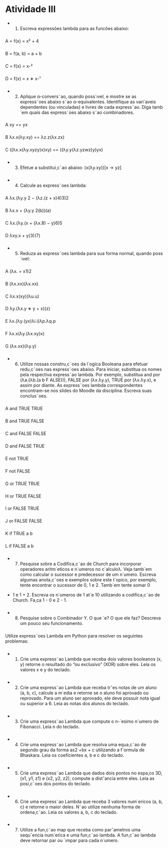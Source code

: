 # Atividade III

- 1. Escreva expressões lambda para as funcões abaixo:
###
A = f(x) = x² + 4
###
B = f(a, b) = a + b
###
C = f(x) = x-²
###
D = f(x) = x ∗ x-¹
###
###
- 2. Aplique α-convers˜ao, quando poss´ıvel, e mostre se as express˜oes abaixo s˜ao α-equivalentes. Identifique
as vari´aveis dependentes (ou vinculadas) e livres de cada express˜ao. Diga tamb´em quais das express˜oes
abaixo s˜ao combinadores.
###
A xy == yx
###
B λx.x(λy.xy) == λz.z(λx.zx)
###
C ((λx.x(λy.xyzy)x)xy) == ((λy.y(λz.yzwz)y)yx)
###
###
- 3. Efetue a substitui¸c˜ao abaixo:
(x(λy.xy))[x → yz]
###
###
- 4. Calcule as express˜oes lambda:
###
A λx.(λy.y 2 − (λz.(z + x)4)3)2
###
B λx.x + (λy.y 2(b))(a)
###
C λx.(λy.(x + (λx.8) − y)6)5
###
D λxy.x + y(3)(7)
###
###
- 5. Reduza as express˜oes lambda para sua forma normal, quando poss´ıvel:
###
A (λx. + x1)2
###
B (λx.xx)(λx.xx)
###
C λx.x(xy)(λu.u)
###
D λy.(λx.y ∗ y + x)(z)
###
E λx.(λy.(yx)λi.i)λp.λq.p
###
F λx.x(λy.(λx.xy)x)
###
G (λx.xx)(λy.y)
###
###
- 6. Utilize nossas constru¸c˜oes da l´ogica Booleana para efetuar redu¸c˜oes nas express˜oes abaixo. Para iniciar,
substitua os nomes pela respectiva express˜ao lambda. Por exemplo, substitua and por (λa.(λb.(a b F ALSE))),
FALSE por (λx.λy.y), TRUE por (λx.λy.x), e assim por diante. As express˜oes lambda correspondentes
encontram-se nos slides do Moodle da disciplina. Escreva suas conclus˜oes.
###
A and TRUE TRUE
###
B and TRUE FALSE
###
C and FALSE FALSE
###
D and FALSE TRUE
###
E not TRUE
###
F not FALSE
###
G or TRUE TRUE
###
H or TRUE FALSE
###
I or FALSE TRUE
###
J or FALSE FALSE
###
K if TRUE a b
###
L if FALSE a b
###
###
- 7. Pesquise sobre a Codifica¸c˜ao de Church para incorporar operadores aritm´eticos e n´umeros no c´alculoλ.
Veja tamb´em como calcular o sucessor e predecessor de um n´umero. Escreva algumas anota¸c˜oes e
exemplos sobre este t´opico, por exemplo, tente encontrar o sucessor de 0, 1 e 2. Tamb´em tente somar 0
+ 1 e 1 + 2. Escreva os n´umeros de 1 at´e 10 utilizando a codifica¸c˜ao de Church. Fa¸ca 1 - 0 e 2 - 1.
###
###
- 8. Pesquise sobre o Combinador Y. O que ´e? O que ele faz? Descreva um pouco seu funcionamento.
###
Utilize express˜oes Lambda em Python para resolver os seguintes problemas:
###
- 1. Crie uma express˜ao Lambda que receba dois valores booleanos (x, y) retorne o resultado do “ou exclusivo”
(XOR) sobre eles. Leia os valores x e y do teclado.
###
- 2. Crie uma express˜ao Lambda que receba trˆes notas de um aluno (a, b, c), calcule a m´edia e retorne se o
aluno foi aprovado ou reprovado. Para um aluno ser aprovado, ele deve possuir nota igual ou superior a 6. Leia as notas dos alunos do teclado.
###
- 3. Crie uma express˜ao Lambda que compute o n-´esimo n´umero de Fibonacci. Leia n do teclado.
###
- 4. Crie uma express˜ao Lambda que resolva uma equa¸c˜ao de segundo grau da forma ax2 +bx + c utilizando
a f´ormula de Bhaskara. Leia os coeficientes a, b e c do teclado.
###
- 5. Crie uma express˜ao Lambda que dados dois pontos no espa¸co 3D, (x1, y1, z1) e (x2, y2, z2), compute a
distˆancia entre eles. Leia as posi¸c˜oes dos pontos do teclado.
###
- 6. Crie uma express˜ao Lambda que receba 3 valores num´ericos (a, b, c) e retorne o maior deles. N˜ao utilize
nenhuma forma de ordena¸c˜ao. Leia os valores a, b, c do teclado.
###
- 7. Utilize a fun¸c˜ao map que receba como parˆametros uma sequˆencia num´erica e uma fun¸c˜ao lambda. A
fun¸c˜ao lambda deve retornar par ou ´ımpar para cada n´umero.
